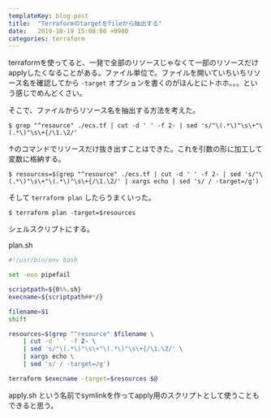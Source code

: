 ```yaml
---
templateKey: blog-post
title:  "Terraformのtargetをfileから抽出する"
date:   2019-10-19 15:08:00 +0900
categories: terraform
---
```


terraformを使ってると、一発で全部のリソースじゃなくて一部のリソースだけapplyしたくなることがある。ファイル単位で。ファイルを開いていちいちリソース名を確認してから `-target` オプションを書くのがほんとにトホホ。。。という感じでめんどくさい。

そこで、ファイルからリソース名を抽出する方法を考えた。

```
$ grep "^resource" ./ecs.tf | cut -d ' ' -f 2- | sed 's/"\(.*\)"\s\+"\(.*\)"\s\+{/\1.\2/'
```

↑のコマンドでリソースだけ抜き出すことはできた。これを引数の形に加工して変数に格納する。

```
$ resources=$(grep "^resource" ./ecs.tf | cut -d ' ' -f 2- | sed 's/"\(.*\)"\s\+"\(.*\)"\s\+{/\1.\2/' | xargs echo | sed 's/ / -target=/g')
```

そして `terraform plan` したらうまくいった。

```
$ terraform plan -target=$resources
```

シェルスクリプトにする。

plan.sh

```sh
#!/usr/bin/env bash

set -euo pipefail

scriptpath=${0%%.sh}
execname=${scriptpath##*/}

filename=$1
shift

resources=$(grep "^resource" $filename \
    | cut -d ' ' -f 2- \
    | sed 's/"\(.*\)"\s\+"\(.*\)"\s\+{/\1.\2/' \
    | xargs echo \
    | sed 's/ / -target=/g')

terraform $execname -target=$resources $@
```

apply.sh という名前でsymlinkを作ってapply用のスクリプトとして使うこともできると思う。
